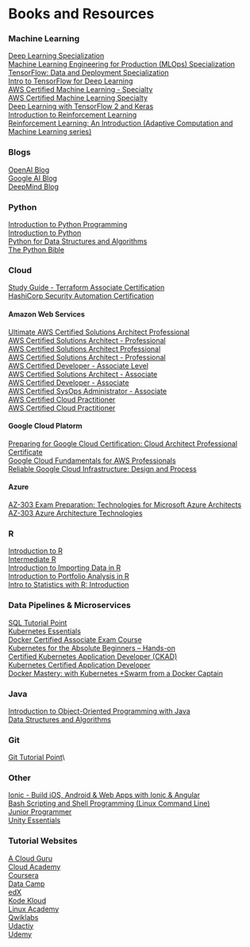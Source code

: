 # Books and Resources

### Machine Learning

[Deep Learning Specialization](https://www.coursera.org/specializations/deep-learning#courses)\
[Machine Learning Engineering for Production (MLOps) Specialization](https://www.coursera.org/specializations/machine-learning-engineering-for-production-mlops)\
[TensorFlow: Data and Deployment Specialization](https://www.coursera.org/specializations/tensorflow-data-and-deployment)\
[Intro to TensorFlow for Deep Learning](https://classroom.udacity.com/courses/ud187)\
[AWS Certified Machine Learning - Specialty](https://learn.acloud.guru/course/aws-certified-machine-learning-specialty/dashboard)\
[AWS Certified Machine Learning Specialty](https://www.udemy.com/course/aws-machine-learning/learn/lecture/16585964?start=0#content)\
[Deep Learning with TensorFlow 2 and Keras](https://www.amazon.com/Deep-Learning-TensorFlow-Keras-Regression/dp/1838823417/ref=sr_1_4?crid=QHUGRAXSEV8F&keywords=getting+start+with+amazon+web+services&qid=1642689085&s=books&sprefix=getting+start+with+amazon+web+services%2Cstripbooks%2C66&sr=1-4)\
[Introduction to Reinforcement Learning](https://www.youtube.com/watch?v=2pWv7GOvuf0&list=PLqYmG7hTraZDM-OYHWgPebj2MfCFzFObQ)\
[Reinforcement Learning: An Introduction (Adaptive Computation and Machine Learning series)](https://www.amazon.com/Reinforcement-Learning-Introduction-Adaptive-Computation/dp/0262039249/ref=dp_ob_title_bk)

### Blogs

[OpenAI Blog](https://openai.com/blog/)\
[Google AI Blog](https://ai.googleblog.com)\
[DeepMind Blog](https://deepmind.com/blog)

### Python

[Introduction to Python Programming](https://www.edx.org/professional-certificate/introduction-to-python-programming?index=product&queryID=6f862d535558268ff0e661c6658e2a52&position=1)\
[Introduction to Python](https://app.datacamp.com/learn/courses/intro-to-python-for-data-science)\
[Python for Data Structures and Algorithms](https://www.udemy.com/course/python-for-data-structures-algorithms-and-interviews/learn/lecture/3174068#overview)\
[The Python Bible](https://www.udemy.com/course/the-python-bible/learn/lecture/5441726?start=0#content)

### Cloud

[Study Guide - Terraform Associate Certification](https://learn.hashicorp.com/tutorials/terraform/associate-study?in=terraform/certification)\
[HashiCorp Security Automation Certification](https://www.hashicorp.com/certification/vault-associate)

#### Amazon Web Services

[Ultimate AWS Certified Solutions Architect Professional](https://www.udemy.com/course/aws-solutions-architect-professional/learn/lecture/18376602?start=0#content)\
[AWS Certified Solutions Architect - Professional](https://learn.acloud.guru/course/aws-certified-solutions-architect-professional/dashboard)\
[AWS Certified Solutions Architect Professional](https://www.udemy.com/course/draft/1905604/learn/lecture/13033780?start=0#content)\
[AWS Certified Solutions Architect - Professional](https://www.udemy.com/course/aws-certified-solutions-architect-professional/learn/lecture/13307762?start=0#content)\
[AWS Certified Developer - Associate Level](https://learn.acloud.guru/course/aws-certified-developer-associate/overview)\
[AWS Certified Solutions Architect - Associate](https://learn.acloud.guru/course/certified-solutions-architect-associate/overview)\
[AWS Certified Developer - Associate](https://www.udemy.com/course/draft/393306/learn/quiz/4700010#content)\
[AWS Certified SysOps Administrator - Associate](https://www.udemy.com/course/draft/422702/learn/lecture/2592696?start=0#content)\
[AWS Certified Cloud Practitioner](https://www.udemy.com/course/draft/1466834/learn/lecture/8959822?start=0#content)\
[AWS Certified Cloud Practitioner](https://www.udemy.com/course/draft/1466834/learn/lecture/8959822?start=15#content)

#### Google Cloud Platorm

[Preparing for Google Cloud Certification: Cloud Architect Professional Certificate](https://www.coursera.org/professional-certificates/gcp-cloud-architect)\
[Google Cloud Fundamentals for AWS Professionals](https://www.coursera.org/learn/gcp-fundamentals-aws)\
[Reliable Google Cloud Infrastructure: Design and Process](https://www.coursera.org/learn/cloud-infrastructure-design-process)

#### Azure

[AZ-303 Exam Preparation: Technologies for Microsoft Azure Architects](https://cloudacademy.com/learning-paths/az-303-exam-preparation-technologies-for-microsoft-azure-architects-1720/)\
[AZ-303 Azure Architecture Technologies](https://www.udemy.com/course/70534-azure/learn/lecture/17313412?start=0#content)

### R

[Introduction to R](https://app.datacamp.com/learn/courses/free-introduction-to-r)\
[Intermediate R](https://app.datacamp.com/learn/courses/intermediate-r)\
[Introduction to Importing Data in R](https://app.datacamp.com/learn/courses/importing-data-into-r-archived)\
[Introduction to Portfolio Analysis in R](https://app.datacamp.com/learn/courses/introduction-to-portfolio-analysis-in-r)\
[Intro to Statistics with R: Introduction](https://app.datacamp.com/learn/courses/intro-to-statistics-with-r-introduction)


### Data Pipelines & Microservices

[SQL Tutorial Point](https://www.tutorialspoint.com/sql/index.htm)\
[Kubernetes Essentials](https://learn.acloud.guru/course/2e0bad96-a602-4c91-9da2-e757d32abb8f/overview)\
[Docker Certified Associate Exam Course](https://kodekloud.com/courses/docker-certified-associate-exam-course/)\
[Kubernetes for the Absolute Beginners – Hands-on](https://kodekloud.com/courses/kubernetes-for-the-absolute-beginners-hands-on/)\
[Certified Kubernetes Application Developer (CKAD)](https://kodekloud.com/courses/certified-kubernetes-application-developer-ckad/)\
[Kubernetes Certified Application Developer](https://www.udemy.com/course/certified-kubernetes-application-developer/learn/lecture/15341792?start=0#content)\
[Docker Mastery: with Kubernetes +Swarm from a Docker Captain](https://www.udemy.com/course/docker-mastery/learn/lecture/16846490?start=0#content)

### Java

[Introduction to Object-Oriented Programming with Java](https://www.edx.org/professional-certificate/gtx-introduction-to-object-oriented-programming-with-java?index=product&queryID=ffb4107ea149aa9f23a9e587ccc4c74a&position=1)\
[Data Structures and Algorithms](https://www.edx.org/professional-certificate/gtx-data-structures-and-algorithms?index=product&queryID=08c5a526974a0f55bc417743f6611213&position=1)

### Git

[Git Tutorial Point](https://www.tutorialspoint.com/git/index.htm)\

### Other

[Ionic - Build iOS, Android & Web Apps with Ionic & Angular](https://www.udemy.com/course/ionic-2-the-practical-guide-to-building-ios-android-apps/learn/lecture/13726172?start=0#content)\
[Bash Scripting and Shell Programming (Linux Command Line)](https://www.udemy.com/course/bash-scripting/learn/lecture/7340596?start=0#content)\
[Junior Programmer](https://learn.unity.com/pathway/junior-programmer)\
[Unity Essentials](https://learn.unity.com/pathways)

### Tutorial Websites

[A Cloud Guru](https://acloudguru.com)\
[Cloud Academy](https://cloudacademy.com)\
[Coursera](https://www.coursera.org)\
[Data Camp](https://www.datacamp.com)\
[edX](https://www.edx.org)\
[Kode Kloud](https://kodekloud.com)\
[Linux Academy](https://app.linuxacademy.com)\
[Qwiklabs](https://www.cloudskillsboost.google)\
[Udactiy](https://www.udacity.com)\
[Udemy](https://www.udemy.com)
